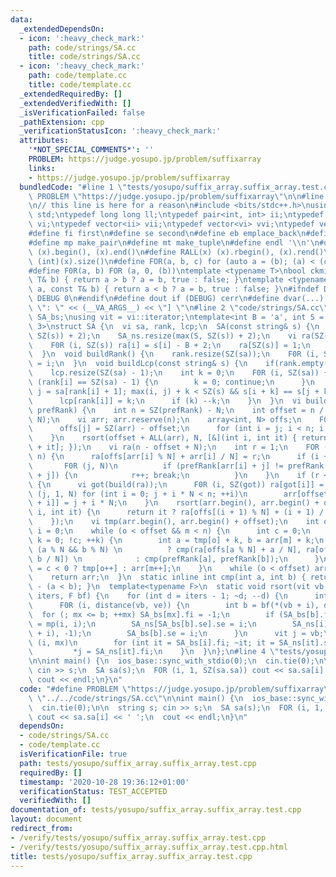 ```yaml
---
data:
  _extendedDependsOn:
  - icon: ':heavy_check_mark:'
    path: code/strings/SA.cc
    title: code/strings/SA.cc
  - icon: ':heavy_check_mark:'
    path: code/template.cc
    title: code/template.cc
  _extendedRequiredBy: []
  _extendedVerifiedWith: []
  _isVerificationFailed: false
  _pathExtension: cpp
  _verificationStatusIcon: ':heavy_check_mark:'
  attributes:
    '*NOT_SPECIAL_COMMENTS*': ''
    PROBLEM: https://judge.yosupo.jp/problem/suffixarray
    links:
    - https://judge.yosupo.jp/problem/suffixarray
  bundledCode: "#line 1 \"tests/yosupo/suffix_array.suffix_array.test.cpp\"\n#define\
    \ PROBLEM \"https://judge.yosupo.jp/problem/suffixarray\"\n\n#line 1 \"code/template.cc\"\
    \n// this line is here for a reason\n#include <bits/stdc++.h>\nusing namespace\
    \ std;\ntypedef long long ll;\ntypedef pair<int, int> ii;\ntypedef vector<int>\
    \ vi;\ntypedef vector<ii> vii;\ntypedef vector<vi> vvi;\ntypedef vector<vii> vvii;\n\
    #define fi first\n#define se second\n#define eb emplace_back\n#define pb push_back\n\
    #define mp make_pair\n#define mt make_tuple\n#define endl '\\n'\n#define ALL(x)\
    \ (x).begin(), (x).end()\n#define RALL(x) (x).rbegin(), (x).rend()\n#define SZ(x)\
    \ (int)(x).size()\n#define FOR(a, b, c) for (auto a = (b); (a) < (c); ++(a))\n\
    #define F0R(a, b) FOR (a, 0, (b))\ntemplate <typename T>\nbool ckmin(T& a, const\
    \ T& b) { return a > b ? a = b, true : false; }\ntemplate <typename T>\nbool ckmax(T&\
    \ a, const T& b) { return a < b ? a = b, true : false; }\n#ifndef DEBUG\n#define\
    \ DEBUG 0\n#endif\n#define dout if (DEBUG) cerr\n#define dvar(...) \" [\" << #__VA_ARGS__\
    \ \": \" << (__VA_ARGS__) << \"] \"\n#line 2 \"code/strings/SA.cc\"\nvii SA_ns,\
    \ SA_bs;\nusing vit = vi::iterator;\ntemplate<int B = 'a', int S = 26, int N =\
    \ 3>\nstruct SA {\n  vi sa, rank, lcp;\n  SA(const string& s) {\n    SA_bs.resize(max(S,\
    \ SZ(s)) + 2);\n    SA_ns.resize(max(S, SZ(s)) + 2);\n    vi ra(SZ(s) + 1 + N);\n\
    \    F0R (i, SZ(s)) ra[i] = s[i] - B + 2;\n    ra[SZ(s)] = 1;\n    sa = build(ra);\n\
    \  }\n  void buildRank() {\n    rank.resize(SZ(sa));\n    F0R (i, SZ(sa)) rank[sa[i]]\
    \ = i;\n  }\n  void buildLcp(const string& s) {\n    if(rank.empty()) buildRank();\n\
    \    lcp.resize(SZ(sa) - 1);\n    int k = 0;\n    F0R (i, SZ(sa)) {\n      if\
    \ (rank[i] == SZ(sa) - 1) {\n        k = 0; continue;\n      }\n      for (int\
    \ j = sa[rank[i] + 1]; max(i, j) + k < SZ(s) && s[i + k] == s[j + k]; ++k);\n\
    \      lcp[rank[i]] = k;\n      if (k) --k;\n    }\n  }\n  vi build(const vi&\
    \ prefRank) {\n    int n = SZ(prefRank) - N;\n    int offset = n / N + !!(n %\
    \ N);\n    vi arr; arr.reserve(n);\n    array<int, N> offs;\n    F0R (j, N) {\n\
    \      offs[j] = SZ(arr) - offset;\n      for (int i = j; i < n; i += N) arr.pb(i);\n\
    \    }\n    rsort(offset + ALL(arr), N, [&](int i, int it) { return prefRank[i\
    \ + it]; });\n    vi ra(n - offset + N);\n    int r = 1;\n    FOR (i, offset,\
    \ n) {\n      ra[offs[arr[i] % N] + arr[i] / N] = r;\n      if (i + 1 < n)\n \
    \       F0R (j, N)\n          if (prefRank[arr[i] + j] != prefRank[arr[i + 1]\
    \ + j]) {\n            r++; break;\n          }\n    }\n    if (r < n - offset)\
    \ {\n      vi got(build(ra));\n      F0R (i, SZ(got)) ra[got[i]] = i;\n      FOR\
    \ (j, 1, N) for (int i = 0; j + i * N < n; ++i)\n        arr[offset + ra[offs[j]\
    \ + i]] = j + i * N;\n    }\n    rsort(arr.begin(), arr.begin() + offset, 2, [&](int\
    \ i, int it) {\n      return it ? ra[offs[(i + 1) % N] + (i + 1) / N] : prefRank[i];\n\
    \    });\n    vi tmp(arr.begin(), arr.begin() + offset);\n    int o = 0, m = offset,\
    \ i = 0;\n    while (o < offset && m < n) {\n      int c = 0;\n      for (int\
    \ k = 0; !c; ++k) {\n        int a = tmp[o] + k, b = arr[m] + k;\n        c =\
    \ (a % N && b % N) \n          ? cmp(ra[offs[a % N] + a / N], ra[offs[b % N] +\
    \ b / N]) \n            : cmp(prefRank[a], prefRank[b]);\n      }\n      arr[i++]\
    \ = c < 0 ? tmp[o++] : arr[m++];\n    }\n    while (o < offset) arr[i++] = tmp[o++];\n\
    \    return arr;\n  }\n  static inline int cmp(int a, int b) { return (a > b)\
    \ - (a < b); }\n  template<typename F>\n  static void rsort(vit vb, vit ve, int\
    \ iters, F bf) {\n    for (int d = iters - 1; ~d; --d) {\n      int mx = 0;\n\
    \      F0R (i, distance(vb, ve)) {\n        int b = bf(*(vb + i), d);\n      \
    \  for (; mx <= b; ++mx) SA_bs[mx].fi = -1;\n        if (SA_bs[b].fi == -1) SA_bs[b]\
    \ = mp(i, i);\n        SA_ns[SA_bs[b].se].se = i;\n        SA_ns[i] = mp(*(vb\
    \ + i), -1);\n        SA_bs[b].se = i;\n      }\n      vit j = vb;\n      F0R\
    \ (i, mx)\n        for (int it = SA_bs[i].fi; ~it; it = SA_ns[it].se, ++j)\n \
    \         *j = SA_ns[it].fi;\n    }\n  }\n};\n#line 4 \"tests/yosupo/suffix_array.suffix_array.test.cpp\"\
    \n\nint main() {\n  ios_base::sync_with_stdio(0);\n  cin.tie(0);\n\n  string s;\
    \ cin >> s;\n  SA sa(s);\n  FOR (i, 1, SZ(sa.sa)) cout << sa.sa[i] << ' ';\n \
    \ cout << endl;\n}\n"
  code: "#define PROBLEM \"https://judge.yosupo.jp/problem/suffixarray\"\n\n#include\
    \ \"../../code/strings/SA.cc\"\n\nint main() {\n  ios_base::sync_with_stdio(0);\n\
    \  cin.tie(0);\n\n  string s; cin >> s;\n  SA sa(s);\n  FOR (i, 1, SZ(sa.sa))\
    \ cout << sa.sa[i] << ' ';\n  cout << endl;\n}\n"
  dependsOn:
  - code/strings/SA.cc
  - code/template.cc
  isVerificationFile: true
  path: tests/yosupo/suffix_array.suffix_array.test.cpp
  requiredBy: []
  timestamp: '2020-10-28 19:36:12+01:00'
  verificationStatus: TEST_ACCEPTED
  verifiedWith: []
documentation_of: tests/yosupo/suffix_array.suffix_array.test.cpp
layout: document
redirect_from:
- /verify/tests/yosupo/suffix_array.suffix_array.test.cpp
- /verify/tests/yosupo/suffix_array.suffix_array.test.cpp.html
title: tests/yosupo/suffix_array.suffix_array.test.cpp
---
```


